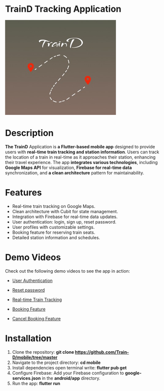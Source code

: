 # TrainD Tracking Application
![TrainD Logo](https://github.com/Train-D/mobile/blob/master/assets/images/imgs/logo2.jpeg?raw=true)

# Description
**The TrainD** Application is **a Flutter-based mobile app** designed to provide users with **real-time train tracking and station information**. Users can track the location of a train in real-time as it approaches their station, enhancing their travel experience. The app **integrates various technologies**, including **Google Maps API** for visualization, **Firebase for real-time data** synchronization, and **a clean architecture** pattern for maintainability.

# Features
- Real-time train tracking on Google Maps.
- Clean architecture with Cubit for state management.
- Integration with Firebase for real-time data updates.
- User authentication: login, sign up, reset password.
- User profiles with customizable settings.
- Booking feature for reserving train seats.
- Detailed station information and schedules.

# Demo Videos
Check out the following demo videos to see the app in action:

* [User Authentication ](https://drive.google.com/file/d/1je0qs_047SwM9o9Zpn18FzKeYPufFazu/view)

*  [Reset password ](https://drive.google.com/file/d/1jfPX6SSZzMu99_KSc2IjeEKN1G4T99bh/view)
*  [Real-time Train Tracking ](https://drive.google.com/file/d/1jdr3Hx8DUenKP4XkdroW2c7DAbZSpp40/view)
*  [Booking Feature](https://drive.google.com/file/d/1jjxS-nFC7sH5xmI8Kg4-NFwO1ZX57gDv/view)
*  [Cancel Booking Feature](https://drive.google.com/file/d/1jjQ-HFsYv2uvKqgx0JxnItR9Oe6S4TGz/view)

# Installation
 1. Clone the repository: **git clone https://github.com/Train-D/mobile/tree/master**
2. Navigate to the project directory: **cd mobile**
3.  Install dependencies open terminal write: **flutter pub get**
4.  Configure Firebase: Add your Firebase configuration to **google-services.json** in the **android/app** directory.
5.  Run the app: **flutter run**
